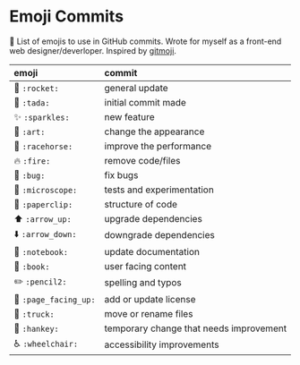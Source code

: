 # Emoji Commits

🎉 List of emojis to use in GitHub commits. Wrote for myself as a front-end web designer/deverloper. Inspired by [gitmoji](https://github.com/carloscuesta/gitmoji/). 

| emoji | commit |
| :------------ |:---------------|
| 🚀 `:rocket:` | general update |
| 🎉 `:tada:` | initial commit made |
| ✨ `:sparkles:` | new feature |
| 🎨 `:art:` | change the appearance |
| 🐎 `:racehorse:` | improve the performance |
| 🔥 `:fire:` | remove code/files |
| 🐛 `:bug:` | fix bugs |
| 🔬 `:microscope:` | tests and experimentation |
| 📎 `:paperclip:` | structure of code |
| ⬆️ `:arrow_up:` | upgrade dependencies |
| ⬇️ `:arrow_down:` | downgrade dependencies |
| 📓 `:notebook:` | update documentation |
| 📖 `:book:` | user facing content |
| ✏️ `:pencil2:` | spelling and typos |
| 📄 `:page_facing_up:` | add or update license |
| 🚚 `:truck:` | move or rename files |
| 💩 `:hankey:` | temporary change that needs improvement |
| ♿️ `:wheelchair:` | accessibility improvements |
